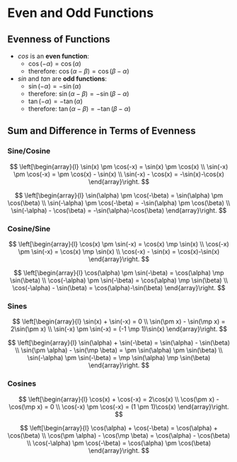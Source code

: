# Even and Odd Functions

## Evenness of Functions

 - $cos$ is an **even function**:
   - $\cos(-\alpha) = \cos(\alpha)$
   - therefore: $\cos(\alpha-\beta) = \cos(\beta-\alpha)$
- $sin$ and $tan$ are **odd functions**:
  - $\sin(-\alpha) = -\sin(\alpha)$
  - therefore: $\sin(\alpha-\beta) = -\sin(\beta-\alpha)$
  - $\tan(-\alpha) = -\tan(\alpha)$
  - therefore: $\tan(\alpha-\beta) = -\tan(\beta-\alpha)$

## Sum and Difference in Terms of Evenness

### Sine/Cosine

$$
\left[\begin{array}{l}
\sin(x) \pm \cos(-x) = \sin(x) \pm \cos(x)
\\
\sin(-x) \pm \cos(-x) = \pm \cos(x) - \sin(x)
\\
\sin(-x) - \cos(x) = -\sin(x)-\cos(x)
\end{array}\right.
$$

$$
\left[\begin{array}{l}
\sin(\alpha) \pm \cos(-\beta) = \sin(\alpha) \pm \cos(\beta)
\\
\sin(-\alpha) \pm \cos(-\beta) = -\sin(\alpha) \pm \cos(\beta)
\\
\sin(-\alpha) - \cos(\beta) = -\sin(\alpha)-\cos(\beta)
\end{array}\right.
$$

### Cosine/Sine

$$
\left[\begin{array}{l}
\cos(x) \pm \sin(-x) = \cos(x) \mp \sin(x)
\\
\cos(-x) \pm \sin(-x) = \cos(x) \mp \sin(x)
\\
\cos(-x) - \sin(x) = \cos(x)-\sin(x)
\end{array}\right.
$$

$$
\left[\begin{array}{l}
\cos(\alpha) \pm \sin(-\beta) = \cos(\alpha) \mp \sin(\beta)
\\
\cos(-\alpha) \pm \sin(-\beta) = \cos(\alpha) \mp \sin(\beta)
\\
\cos(-\alpha) - \sin(\beta) = \cos(\alpha)-\sin(\beta)
\end{array}\right.
$$

### Sines

$$
\left[\begin{array}{l}
\sin(x) + \sin(-x) = 0
\\
\sin(\pm x) - \sin(\mp x) = 2\sin(\pm x)
\\
\sin(-x) \pm \sin(-x) = (-1 \mp 1)\sin(x)
\end{array}\right.
$$

$$
\left[\begin{array}{l}
\sin(\alpha) + \sin(-\beta) = \sin(\alpha) - \sin(\beta)
\\
\sin(\pm \alpha) - \sin(\mp \beta) = \pm \sin(\alpha) \pm \sin(\beta)
\\
\sin(-\alpha) \pm \sin(-\beta) = \mp \sin(\alpha) \mp \sin(\beta)
\end{array}\right.
$$

### Cosines

$$
\left[\begin{array}{l}
\cos(x) + \cos(-x) = 2\cos(x)
\\
\cos(\pm x) - \cos(\mp x) = 0
\\
\cos(-x) \pm \cos(-x) = (1 \pm 1)\cos(x)
\end{array}\right.
$$

$$
\left[\begin{array}{l}
\cos(\alpha) + \cos(-\beta) = \cos(\alpha) + \cos(\beta)
\\
\cos(\pm \alpha) - \cos(\mp \beta) = \cos(\alpha) - \cos(\beta)
\\
\cos(-\alpha) \pm \cos(-\beta) = \cos(\alpha) \pm \cos(\beta)
\end{array}\right.
$$
